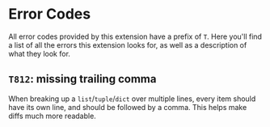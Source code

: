 # Error Codes
All error codes provided by this extension have a prefix of `T`. Here you'll find a list of all the errors this extension looks for, as well as a description of what they look for.

## `T812`: missing trailing comma
When breaking up a `list`/`tuple`/`dict` over multiple lines, every item should have its own line, and should be followed by a comma. This helps make diffs much more readable.
